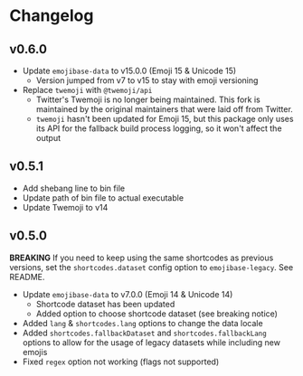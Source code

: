 # Changelog

## v0.6.0

- Update `emojibase-data` to v15.0.0 (Emoji 15 & Unicode 15)
  - Version jumped from v7 to v15 to stay with emoji versioning
- Replace `twemoji` with `@twemoji/api`
  - Twitter's Twemoji is no longer being maintained. This fork is maintained by the original maintainers that were laid off from Twitter.
  - `twemoji` hasn't been updated for Emoji 15, but this package only uses its API for the fallback build process logging, so it won't affect the output

## v0.5.1

- Add shebang line to bin file
- Update path of bin file to actual executable
- Update Twemoji to v14

## v0.5.0

**BREAKING**
If you need to keep using the same shortcodes as previous versions, set the `shortcodes.dataset` config option to `emojibase-legacy`. See README.

- Update `emojibase-data` to v7.0.0 (Emoji 14 & Unicode 14)
  - Shortcode dataset has been updated
  - Added option to choose shortcode dataset (see breaking notice)
- Added `lang` & `shortcodes.lang` options to change the data locale
- Added `shortcodes.fallbackDataset` and `shortcodes.fallbackLang` options to allow for the usage of legacy datasets while including new emojis
- Fixed `regex` option not working (flags not supported)
